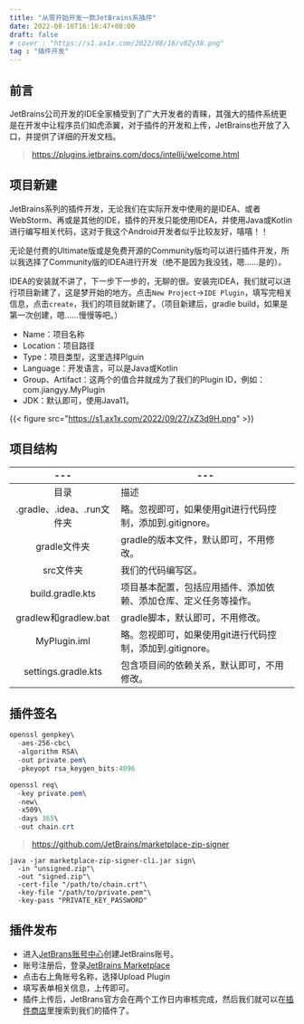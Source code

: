 ```yaml
---
title: "从零开始开发一款JetBrains系插件"
date: 2022-08-16T16:16:47+08:00
draft: false
# cover : "https://s1.ax1x.com/2022/08/16/v0Zy38.png"
tag : "插件开发"
---
```


## 前言

JetBrains公司开发的IDE全家桶受到了广大开发者的青睐，其强大的插件系统更是在开发中让程序员们如虎添翼，对于插件的开发和上传，JetBrains也开放了入口，并提供了详细的开发文档。

> https://plugins.jetbrains.com/docs/intellij/welcome.html

## 项目新建

JetBrains系列的插件开发，无论我们在实际开发中使用的是IDEA、或者WebStorm、再或是其他的IDE，插件的开发只能使用IDEA，并使用Java或Kotlin进行编写相关代码，这对于我这个Android开发者似乎比较友好，嘻嘻！！

无论是付费的Ultimate版或是免费开源的Community版均可以进行插件开发，所以我选择了Community版的IDEA进行开发（绝不是因为我没钱，嗯……是的）。

IDEA的安装就不讲了，下一步下一步的，无聊的很。安装完IDEA，我们就可以进行项目新建了，这是梦开始的地方。点击`New Project`->`IDE Plugin`，填写完相关信息，点击`create`，我们的项目就新建了。（项目新建后，gradle build，如果是第一次创建，嗯……慢慢等吧。）

- Name：项目名称
- Location：项目路径
- Type：项目类型，这里选择Plguin
- Language：开发语言，可以是Java或Kotlin
- Group、Artifact：这两个的值合并就成为了我们的Plugin ID，例如：com.jiangyy.MyPlugin
- JDK：默认即可，使用Java11。

{{< figure src="https://s1.ax1x.com/2022/09/27/xZ3d9H.png" >}}

## 项目结构

|            ---             | ---                                                          |
| :------------------------: | ------------------------------------------------------------ |
|            目录            | 描述                                                         |
| .gradle、.idea、.run文件夹 | 略。忽视即可，如果使用git进行代码控制，添加到.gitignore。    |
|        gradle文件夹        | gradle的版本文件，默认即可，不用修改。                       |
|         src文件夹          | 我们的代码编写区。                                           |
|      build.gradle.kts      | 项目基本配置，包括应用插件、添加依赖、添加仓库、定义任务等操作。 |
|    gradlew和gradlew.bat    | gradle脚本，默认即可，不用修改。                             |
|        MyPlugin.iml        | 略。忽视即可，如果使用git进行代码控制，添加到.gitignore。    |
|    settings.gradle.kts     | 包含项目间的依赖关系，默认即可，不用修改。                   |

## 插件签名

```powershell
openssl genpkey\
  -aes-256-cbc\
  -algorithm RSA\
  -out private.pem\
  -pkeyopt rsa_keygen_bits:4096
```

```powershell
openssl req\
  -key private.pem\
  -new\
  -x509\
  -days 365\
  -out chain.crt
```

> https://github.com/JetBrains/marketplace-zip-signer

```powershel
java -jar marketplace-zip-signer-cli.jar sign\
  -in "unsigned.zip"\
  -out "signed.zip"\
  -cert-file "/path/to/chain.crt"\
  -key-file "/path/to/private.pem"\
  -key-pass "PRIVATE_KEY_PASSWORD"
```

## 插件发布

- 进入[JetBrans账号中心](https://account.jetbrains.com/)创建JetBrains账号。
- 账号注册后，登录[JetBrains Marketplace](https://plugins.jetbrains.com/author/me)
- 点击右上角账号名称，选择Upload Plugin
- 填写表单相关信息，上传即可。
- 插件上传后，JetBrans官方会在两个工作日内审核完成，然后我们就可以在[插件商店](https://plugins.jetbrains.com/)里搜索到我们的插件了。
